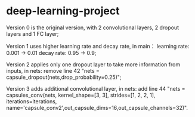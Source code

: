 # deep-learning-project

Version 0 is the original version, with 2 convolutional layers, 2 dropout layers and 1 FC layer;

Version 1 uses higher learning rate and decay rate, in main：
learning rate: 0.001 -> 0.01
decay rate: 0.95 -> 0.9;

Version 2 applies only one dropout layer to take more information from inputs, in nets:
remove line 42 "nets = capsule_dropout(nets,drop_probability=0.25)";

Version 3 adds additional convolutional layer, in nets:
add line 44 "nets = capsules_conv(nets, kernel_shape=[3, 3], strides=[1, 2, 2, 1], iterations=iterations, name='capsule_conv2',out_capsule_dims=16,out_capsule_channels=32)".
